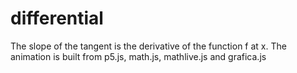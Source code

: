 # differential
The slope of the tangent is the derivative of the function f at x. The animation is built from p5.js, math.js, mathlive.js and grafica.js
